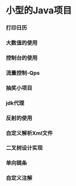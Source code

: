 # 小型的Java项目
### 打印日历
### 大数值的使用
### 控制台的使用
### 流量控制-Qps
### 抽奖小项目
### jdk代理
### 反射的使用
### 自定义解析Xml文件
### 二叉树设计实现
### 单向链条
### 自定义注解
